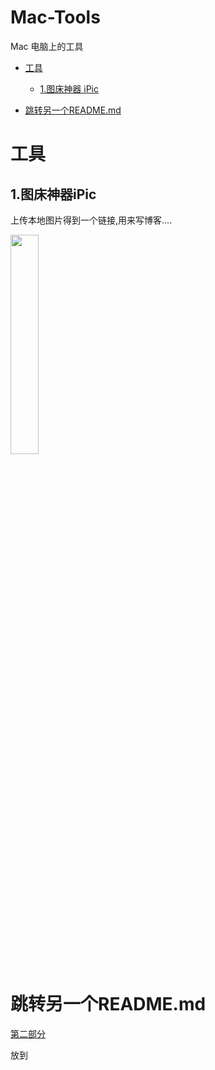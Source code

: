 # Mac-Tools
Mac 电脑上的工具

- [工具](#工具)
  - [1.图床神器 iPic](#1.图床神器iPic)

- [跳转另一个README.md](#跳转另一个README.md)


# 工具
## 1.图床神器iPic

上传本地图片得到一个链接,用来写博客....

<img src="https://ws4.sinaimg.cn/large/006tNc79gy1fiuvdo0t0hj30dg0co0t3.jpg" width=30% />






# 跳转另一个README.md
[第二部分](https://github.com/CoderLanni/Mac-Tools/blob/master/part2.md) 









放到
